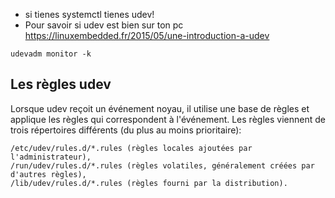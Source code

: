 * si tienes systemctl tienes udev!
* Pour savoir si udev est bien sur ton pc https://linuxembedded.fr/2015/05/une-introduction-a-udev
```
udevadm monitor -k
```

## Les règles udev
Lorsque udev reçoit un événement noyau, il utilise une base de règles et applique les règles qui correspondent à l'événement. Les règles viennent de trois répertoires différents (du plus au moins prioritaire):
```
/etc/udev/rules.d/*.rules (règles locales ajoutées par l'administrateur),
/run/udev/rules.d/*.rules (règles volatiles, généralement créées par d'autres règles),
/lib/udev/rules.d/*.rules (règles fourni par la distribution).
```
